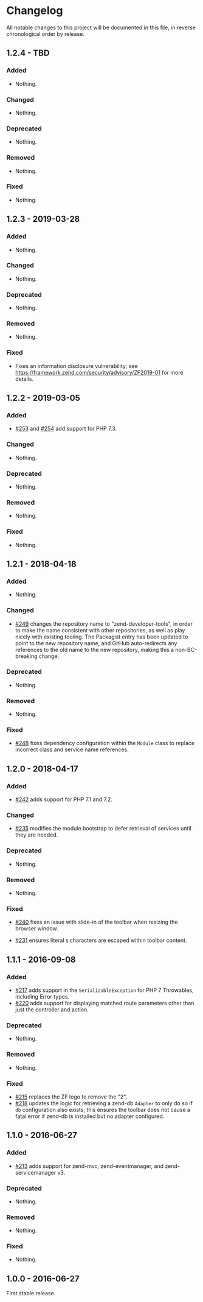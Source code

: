 # Changelog

All notable changes to this project will be documented in this file, in reverse chronological order by release.

## 1.2.4 - TBD

### Added

- Nothing.

### Changed

- Nothing.

### Deprecated

- Nothing.

### Removed

- Nothing.

### Fixed

- Nothing.

## 1.2.3 - 2019-03-28

### Added

- Nothing.

### Changed

- Nothing.

### Deprecated

- Nothing.

### Removed

- Nothing.

### Fixed

- Fixes an information disclosure vulnerability; see https://framework.zend.com/security/advisory/ZF2019-01
  for more details.

## 1.2.2 - 2019-03-05

### Added

- [#253](https://github.com/zendframework/zend-developer-tools/pull/253) and [#254](https://github.com/zendframework/zend-developer-tools/pull/254) add support for PHP 7.3.

### Changed

- Nothing.

### Deprecated

- Nothing.

### Removed

- Nothing.

### Fixed

- Nothing.

## 1.2.1 - 2018-04-18

### Added

- Nothing.

### Changed

- [#249](https://github.com/zendframework/zend-developer-tools/pull/249) changes the repository name to "zend-developer-tools", in order to make the name
  consistent with other repositories, as well as play nicely with existing tooling. The Packagist
  entry has been updated to point to the new repository name, and GitHub auto-redirects any
  references to the old name to the new repository, making this a non-BC-breaking change.

### Deprecated

- Nothing.

### Removed

- Nothing.

### Fixed

- [#248](https://github.com/zendframework/zend-developer-tools/pull/248) fixes dependency configuration within the `Module` class to replace
  incorrect class and service name references.

## 1.2.0 - 2018-04-17

### Added

- [#242](https://github.com/zendframework/zend-developer-tools/pull/242) adds support for PHP 7.1 and 7.2.

### Changed

- [#235](https://github.com/zendframework/zend-developer-tools/pull/235) modifies the module bootstrap to defer retrieval of services until they are needed.

### Deprecated

- Nothing.

### Removed

- Nothing.

### Fixed

- [#240](https://github.com/zendframework/zend-developer-tools/pull/240) fixes an issue with slide-in of the toolbar when resizing the browser window.

- [#231](https://github.com/zendframework/zend-developer-tools/pull/231) ensures literal `$` characters are escaped within toolbar content.

## 1.1.1 - 2016-09-08

### Added

- [#217](https://github.com/zendframework/zend-developer-tools/pull/217) adds
  support in the `SerializableException` for PHP 7 Throwables, including Error
  types.
- [#220](https://github.com/zendframework/zend-developer-tools/pull/220) adds
  support for displaying matched route parameters other than just the controller
  and action.

### Deprecated

- Nothing.

### Removed

- Nothing.

### Fixed

- [#215](https://github.com/zendframework/zend-developer-tools/pull/215) replaces
  the ZF logo to remove the "2".
- [#218](https://github.com/zendframework/zend-developer-tools/pull/218) updates
  the logic for retrieving a zend-db `Adapter` to only do so if `db`
  configuration also exists; this ensures the toolbar does not cause a fatal
  error if zend-db is installed but no adapter configured.

## 1.1.0 - 2016-06-27

### Added

- [#213](https://github.com/zendframework/zend-developer-tools/pull/213) adds
  support for zend-mvc, zend-eventmanager, and zend-servicemanager v3.

### Deprecated

- Nothing.

### Removed

- Nothing.

### Fixed

- Nothing.

## 1.0.0 - 2016-06-27

First stable release.
